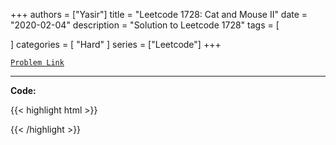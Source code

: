 
+++
authors = ["Yasir"]
title = "Leetcode 1728: Cat and Mouse II"
date = "2020-02-04"
description = "Solution to Leetcode 1728"
tags = [
    
]
categories = [
    "Hard"
]
series = ["Leetcode"]
+++



[`Problem Link`](https://leetcode.com/problems/cat-and-mouse-ii/description/)

---

**Code:**

{{< highlight html >}}

{{< /highlight >}}

